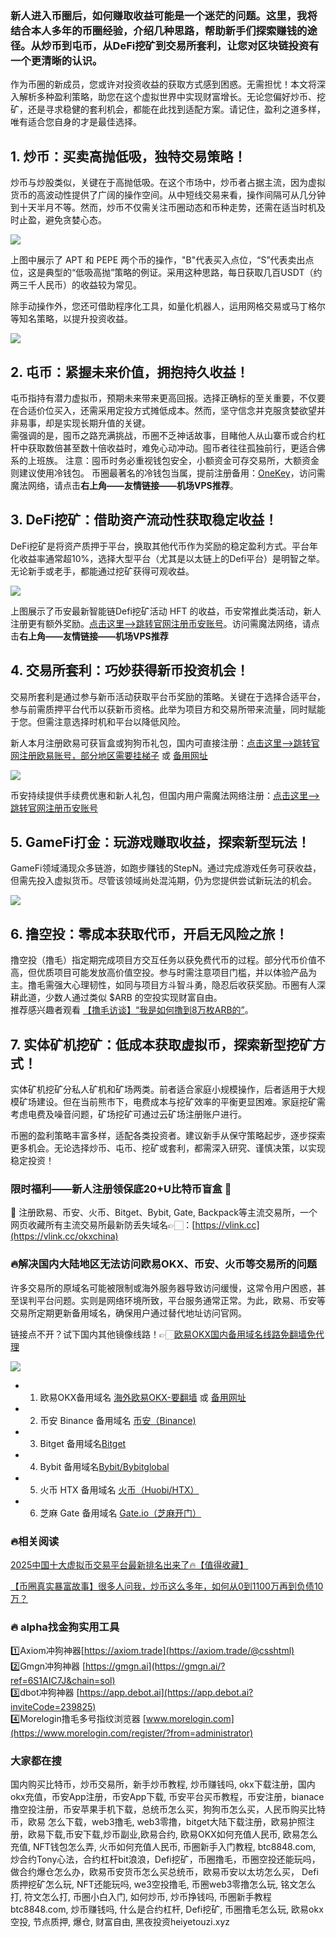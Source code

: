 ### 新人进入币圈后，如何赚取收益可能是一个迷茫的问题。这里，我将结合本人多年的币圈经验，介绍几种思路，帮助新手们探索赚钱的途径。从炒币到屯币，从DeFi挖矿到交易所套利，让您对区块链投资有一个更清晰的认识。

作为币圈的新成员，您或许对投资收益的获取方式感到困惑。无需担忧！本文将深入解析多种盈利策略，助您在这个虚拟世界中实现财富增长。无论您偏好炒币、挖矿，还是寻求稳健的套利机会，都能在此找到适配方案。请记住，盈利之道多样，唯有适合您自身的才是最佳选择。

## 1. 炒币：买卖高抛低吸，独特交易策略！
炒币与炒股类似，关键在于高抛低吸。在这个市场中，炒币者占据主流，因为虚拟货币的高波动性提供了广阔的操作空间。从中短线交易来看，操作间隔可从几分钟到十天半月不等。然而，炒币不仅需关注币圈动态和币种走势，还需在适当时机及时止盈，避免贪婪心态。

![](https://ac63e02.webp.li/biquanjiaoyi.png)

上图中展示了 APT 和 PEPE 两个币的操作，"B"代表买入点位，“S”代表卖出点位，这是典型的“低吸高抛”策略的例证。采用这种思路，每日获取几百USDT（约两三千人民币）的收益较为常见。

除手动操作外，您还可借助程序化工具，如量化机器人，运用网格交易或马丁格尔等知名策略，以提升投资收益。

![](https://ac63e02.webp.li/program-trade.gif)

## 2. 屯币：紧握未来价值，拥抱持久收益！
屯币指持有潜力虚拟币，预期未来带来更高回报。选择正确标的至关重要，不仅要在合适价位买入，还需采用定投方式摊低成本。然而，坚守信念并克服贪婪欲望并非易事，却是实现长期升值的关键。  
需强调的是，囤币之路充满挑战，币圈不乏神话故事，目睹他人从山寨币或合约杠杆中获取数倍甚至数十倍收益时，难免心动冲动。囤币者往往孤独前行，更适合佛系的上班族。
注意：囤币时务必重视钱包安全，小额资金可存交易所，大额资金则建议使用冷钱包。
币圈最著名的冷钱包当属，提前注册备用：[OneKey](https://card.onekey.so/?i=CA6RMD)，访问需魔法网络，请点击**右上角——友情链接——机场VPS推荐**。

## 3. DeFi挖矿：借助资产流动性获取稳定收益！
DeFi挖矿是将资产质押于平台，换取其他代币作为奖励的稳定盈利方式。平台年化收益率通常超10%，选择大型平台（尤其是以太链上的Defi平台）是明智之举。无论新手或老手，都能通过挖矿获得可观收益。

![](https://ac63e02.webp.li/bnb-defi.png)

上图展示了币安最新智能链Defi挖矿活动 HFT 的收益，币安常推此类活动，新人注册更有额外奖励。[点击这里-->跳转官网注册币安账号](https://accounts.binance.com/zh-CN/register?ref=36457687)。访问需魔法网络，请点击**右上角——友情链接——机场VPS推荐**

## 4. 交易所套利：巧妙获得新币投资机会！
交易所套利是通过参与新币活动获取平台币奖励的策略。关键在于选择合适平台，参与前需质押平台代币以获新币资格。此举为项目方和交易所带来流量，同时赋能于您。但需注意选择时机和平台以降低风险。  

新人本月注册欧易可获盲盒或狗狗币礼包，国内可直接注册：[点击这里–>跳转官网注册欧易账号，部分地区需要挂梯子](https://www.okx.com/join/76527935) 或 [备用网址](https://www.oucnyi.net/zh-hans/join/76527935)

[![](https://fe095ec.webp.li/top-10-exchanges-001.jpg)](https://www.oucnyi.net/zh-hans/join/76527935)

币安持续提供手续费优惠和新人礼包，但国内用户需魔法网络注册：[点击这里-->跳转官网注册币安账号](https://accounts.binance.com/zh-CN/register?ref=36457687)

## 5. GameFi打金：玩游戏赚取收益，探索新型玩法！
GameFi领域涌现众多链游，如跑步赚钱的StepN。通过完成游戏任务可获收益，但需先投入虚拟货币。尽管该领域尚处混沌期，仍为您提供尝试新玩法的机会。

![](https://ac63e02.webp.li/gamefi-stepN.gif)

## 6. 撸空投：零成本获取代币，开启无风险之旅！
撸空投（撸毛）指定期完成项目方交互任务以获免费代币的过程。部分代币价值不高，但优质项目可能发放高价值空投。参与时需注意项目门槛，并以体验产品为主。撸毛需强大心理韧性，如同与项目方斗智斗勇，隐忍后收获奖励。币圈有人深耕此道，少数人通过类似 $ARB 的空投实现财富自由。  
推荐感兴趣者观看 [【撸毛访谈】“我是如何撸到8万枚ARB的”](https://www.youtube.com/watch?reload=9&v=etCqRv0Mxoc)。

## 7. 实体矿机挖矿：低成本获取虚拟币，探索新型挖矿方式！
实体矿机挖矿分私人矿机和矿场两类。前者适合家庭小规模操作，后者适用于大规模矿场建设。但在当前熊市下，电费成本与挖矿效率的平衡更显困难。家庭挖矿需考虑电费及噪音问题，矿场挖矿可通过云矿场注册账户进行。

币圈的盈利策略丰富多样，适配各类投资者。建议新手从保守策略起步，逐步探索更多机会。无论选择炒币、屯币、挖矿或套利，都需深入研究、谨慎决策，以实现稳定投资！

### 限时福利——新人注册领保底20+U比特币盲盒 🎁
🎁 注册欧易、币安、火币、Bitget、Bybit, Gate, Backpack等主流交易所，一个网页收藏所有主流交易所最新防丢失域名👉🏻：[https://vlink.cc](https://vlink.cc/okxchina)

### 🔥解决国内大陆地区无法访问欧易OKX、币安、火币等交易所的问题
许多交易所的原域名可能被限制或海外服务器导致访问缓慢，这常令用户困惑，甚至误判平台问题。实则是网络环境所致，平台服务通常正常。为此，欧易、币安等交易所定期更新备用域名，确保用户通过替代地址访问官网。

链接点不开？试下国内其他镜像线路！👉🏻[欧易OKX国内备用域名线路免翻墙免代理](https://vlink.cc/okxcn)

[![](https://307e939.webp.li/20250812124552161.png)](https://vlink.cc/okxcn)

- 1. 欧易OKX备用域名 [海外欧易OKX-要翻墙](https://www.okx.com/join/76527935) 或 [备用网址](https://www.oucnyi.net/zh-hans/join/76527935) 
- 2. 币安 Binance 备用域名 [币安（Binance)](https://accounts.binance.com/zh-CN/register?ref=36457687)
- 3. Bitget 备用域名[Bitget](https://www.bitget.com/zh-CN/referral/register?from=referral&clacCode=VRNEYUTR)
- 4. Bybit 备用域名[Bybit/Bybitglobal](https://www.bybitglobal.com/zh-MY/invite/?ref=VMKORMM)
- 5. 火币 HTX 备用域名 [火币（Huobi/HTX）](https://www.htx.com/invite/zh-cn/1f?invite_code=whf45223)
- 6. 芝麻 Gate 备用域名 [Gate.io（芝麻开门）](https://www.gate.io/zh/signup?ref_type=103&ref=A1ERAQ)

### 🔥相关阅读
[2025中国十大虚拟币交易平台最新排名出来了🔥【值得收藏】](https://btc8848.com/top-10-exchanges/)

[【币圈真实暴富故事】很多人问我，炒币这么多年，如何从0到1100万再到负债10万？](https://heiyetouzi.xyz/biquanstory001/)

### 🔥 alpha找金狗实用工具
1️⃣Axiom冲狗神器[https://axiom.trade](https://axiom.trade/@csshtml)  
2️⃣Gmgn冲狗神器 [https://gmgn.ai](https://gmgn.ai/?ref=6S1AIC7J&chain=sol)  
3️⃣dbot冲狗神器 [https://app.debot.ai](https://app.debot.ai?inviteCode=239825)  
4️⃣Morelogin撸毛多号指纹浏览器 [www.morelogin.com](https://www.morelogin.com/register/?from=administrator)  

### 大家都在搜
国内购买比特币，炒币交易所，新手炒币教程, 炒币赚钱吗, okx下载注册，国内okx充值，币安App注册，币安App下载, 币安平台买币教程，币安注册，bianace撸空投注册，币安苹果手机下载，总统币怎么买，狗狗币怎么买，人民币购买比特币，欧易 怎么下载，web3撸毛, web3零撸，bitget大陆下载注册，欧易护照注册，欧易下载,币安下载,炒币副业,欧易合约, 欧易OKX如何充值人民币, 欧易怎么充值, NFT钱包怎么弄, 火币如何充值人民币, 币圈新手入门教程, btc8848.com, 炒合约Tony心法，合约杠杆bit浪浪，Defi挖矿，币圈撸毛，币圈空投还能玩吗，做合约爆仓怎么办，欧易币安货币怎么买总统币，欧易币安以太坊怎么买， Defi质押挖矿怎么玩, NFT还能玩吗, we3空投撸毛, 币圈web3零撸怎么玩, 铭文怎么打, 符文怎么打, 币圈小白入门, 如何炒币, 炒币挣钱吗, 币圈新手教程btc8848.com, 炒币赚钱吗, 什么是合约杠杆, Defi挖矿, 币圈撸毛怎么玩, 欧易okx空投, 节点质押, 爆仓, 财富自由, 黑夜投资heiyetouzi.xyz